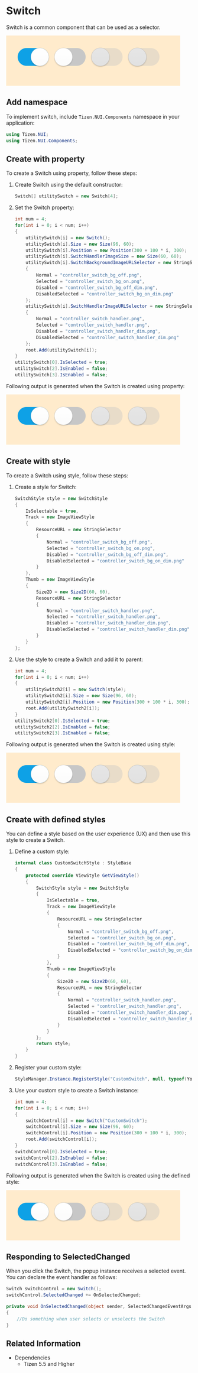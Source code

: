 # Switch

Switch is a common component that can be used as a selector.

![SwitchProperty](./media/SwitchProperty.PNG)

## Add namespace
To implement switch, include `Tizen.NUI.Components` namespace in your application:

```cs
using Tizen.NUI;
using Tizen.NUI.Components;
```

## Create with property

To create a Switch using property, follow these steps:

1. Create Switch using the default constructor:

    ```cs
    Switch[] utilitySwitch = new Switch[4];
    ```

2. Set the Switch property:

    ```cs
    int num = 4;
    for(int i = 0; i < num; i++)
    {
        utilitySwitch[i] = new Switch();
        utilitySwitch[i].Size = new Size(96, 60);
        utilitySwitch[i].Position = new Position(300 + 100 * i, 300);
        utilitySwitch[i].SwitchHandlerImageSize = new Size(60, 60);
        utilitySwitch[i].SwitchBackgroundImageURLSelector = new StringSelector
        {
            Normal = "controller_switch_bg_off.png",
            Selected = "controller_switch_bg_on.png",
            Disabled = "controller_switch_bg_off_dim.png",
            DisabledSelected = "controller_switch_bg_on_dim.png"
        };
        utilitySwitch[i].SwitchHandlerImageURLSelector = new StringSelector
        {
            Normal = "controller_switch_handler.png",
            Selected = "controller_switch_handler.png",
            Disabled = "controller_switch_handler_dim.png",
            DisabledSelected = "controller_switch_handler_dim.png"
        };
        root.Add(utilitySwitch[i]);
    }
    utilitySwitch[0].IsSelected = true;
    utilitySwitch[2].IsEnabled = false;
    utilitySwitch[3].IsEnabled = false;
    ```

Following output is generated when the Switch is created using property:

![SwitchProperty](./media/SwitchProperty.PNG)

## Create with style

To create a Switch using style, follow these steps:

1. Create a style for Switch:

    ```cs
    SwitchStyle style = new SwitchStyle
    {
        IsSelectable = true,
        Track = new ImageViewStyle
        {
            ResourceURL = new StringSelector
            {
                Normal = "controller_switch_bg_off.png",
                Selected = "controller_switch_bg_on.png",
                Disabled = "controller_switch_bg_off_dim.png",
                DisabledSelected = "controller_switch_bg_on_dim.png"
            }
        },
        Thumb = new ImageViewStyle
        {
            Size2D = new Size2D(60, 60),
            ResourceURL = new StringSelector
            {
                Normal = "controller_switch_handler.png",
                Selected = "controller_switch_handler.png",
                Disabled = "controller_switch_handler_dim.png",
                DisabledSelected = "controller_switch_handler_dim.png"
            }
        }
    };
    ```

2. Use the style to create a Switch and add it to parent:

    ```cs
    int num = 4;
    for(int i = 0; i < num; i++)
    {
        utilitySwitch2[i] = new Switch(style);
        utilitySwitch2[i].Size = new Size(96, 60);
        utilitySwitch2[i].Position = new Position(300 + 100 * i, 300);
        root.Add(utilitySwitch2[i]);
    }
    utilitySwitch2[0].IsSelected = true;
    utilitySwitch2[2].IsEnabled = false;
    utilitySwitch2[3].IsEnabled = false;
    ```

Following output is generated when the Switch is created using style:

![SwitchProperty](./media/SwitchProperty.PNG)

## Create with defined styles

You can define a style based on the user experience (UX) and then use this style to create a Switch.

1. Define a custom style:

    ```cs
    internal class CustomSwitchStyle : StyleBase
    {
        protected override ViewStyle GetViewStyle()
        {
            SwitchStyle style = new SwitchStyle
            {
                IsSelectable = true,
                Track = new ImageViewStyle
                {
                    ResourceURL = new StringSelector
                    {
                        Normal = "controller_switch_bg_off.png",
                        Selected = "controller_switch_bg_on.png",
                        Disabled = "controller_switch_bg_off_dim.png",
                        DisabledSelected = "controller_switch_bg_on_dim.png"
                    }
                },
                Thumb = new ImageViewStyle
                {
                    Size2D = new Size2D(60, 60),
                    ResourceURL = new StringSelector
                    {
                        Normal = "controller_switch_handler.png",
                        Selected = "controller_switch_handler.png",
                        Disabled = "controller_switch_handler_dim.png",
                        DisabledSelected = "controller_switch_handler_dim.png"
                    }
                }
            };
            return style;
        }
    }
    ```

2. Register your custom style:

    ```cs
    StyleManager.Instance.RegisterStyle("CustomSwitch", null, typeof(YourNameSpace.CustomSwitchStyle));
    ```

3. Use your custom style to create a Switch instance:

    ```cs
    int num = 4;
    for(int i = 0; i < num; i++)
    {
        switchControl[i] = new Switch("CustomSwitch");
        switchControl[i].Size = new Size(96, 60);
        switchControl[i].Position = new Position(300 + 100 * i, 300);
        root.Add(switchControl[i]);
    }
    switchControl[0].IsSelected = true;
    switchControl[2].IsEnabled = false;
    switchControl[3].IsEnabled = false;
    ```

Following output is generated when the Switch is created using the defined style:

![SwitchProperty](./media/SwitchProperty.PNG)

## Responding to SelectedChanged

When you click the Switch, the popup instance receives a selected event.
You can declare the event handler as follows:

```cs
Switch switchControl = new Switch();
switchControl.SelectedChanged += OnSelectedChanged;
```

```cs
private void OnSelectedChanged(object sender, SelectedChangedEventArgs e)
{
    //Do something when user selects or unselects the Switch
}
```

## Related Information

- Dependencies
  -   Tizen 5.5 and Higher